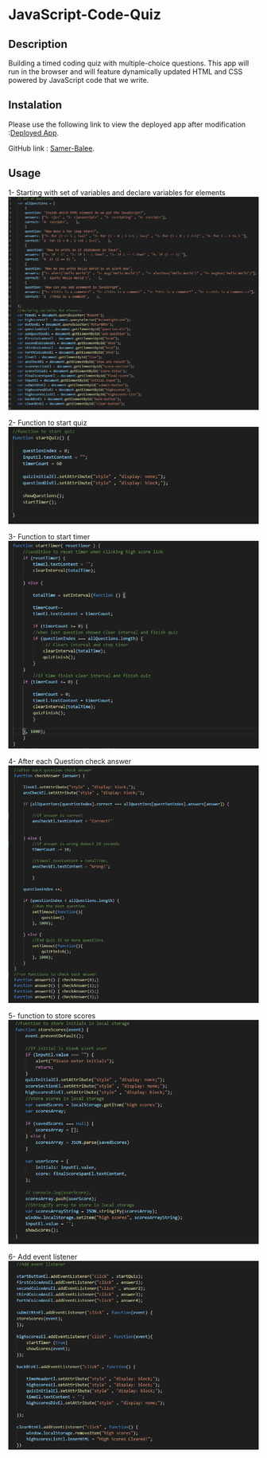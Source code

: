 # JavaScript-Code-Quiz

## Description

Building a timed coding quiz with multiple-choice questions. This app will run in the browser and will feature dynamically updated HTML and CSS powered by JavaScript code that we write.

## Instalation

Please use the following link to view the deployed app after modification :[Deployed App](https://samer-balee.github.io/JavaScript-Code-Quiz/).

GitHub link : [Samer-Balee](https://github.com/Samer-Balee/JavaScript-Code-Quiz).


## Usage

1- Starting with set of variables and declare variables for elements ![alt text](assets/images/screenshot-1.PNG)

2- Function to start quiz ![alt text](assets/images/screenshot-3.PNG)

3- Function to start timer ![alt text](assets/images/screenshot-4.PNG)

4- After each Question check answer ![alt text](assets/images/screenshot-6.PNG)

5- function to store scores ![alt text](assets/images/screenshot-7.PNG)

6- Add event listener ![alt text](assets/images/screenshot-8.PNG)
